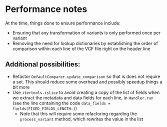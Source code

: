 # Performance notes
At the time, things done to ensure performance include:
* Ensuring that any transformation of variants is only performed once per variant
* Removing the need for lookup dictionaries by establishing the order of comparison within each line of the VCF file right on the header line

## Additional possibilities:
* Refactor `DefaultComparer.update_comparison` so that is does not require a set. This should reduce some overhead and possibly speedup things a bit more
* Use `itertools.islice` to avoid creating a copy of the list of fields when we extract the metadata and data fields for each line, in `Handler.run` (see the line containing the code `data_fields = fields[FIXED_FIELDS_LENGTH:]`)
    * Note that this will require some refactoring regarding the `process_variant` method, which rewrites the value in the list
